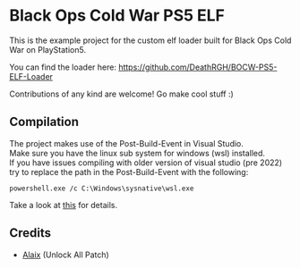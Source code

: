 # Black Ops Cold War PS5 ELF

This is the example project for the custom elf loader built for Black Ops Cold War on PlayStation5.

You can find the loader here:
https://github.com/DeathRGH/BOCW-PS5-ELF-Loader

Contributions of any kind are welcome!
Go make cool stuff :)

## Compilation
The project makes use of the Post-Build-Event in Visual Studio.<br/>
Make sure you have the linux sub system for windows (wsl) installed.<br/>
If you have issues compiling with older version of visual studio (pre 2022) try to replace the path in the Post-Build-Event with the following:
```
powershell.exe /c C:\Windows\sysnative\wsl.exe
```
Take a look at [this](https://github.com/DeathRGH/BOCW-1.26-ELF-PS5/blob/master/Post-Build-Event-VS2015-19.txt) for details.

## Credits

- [Alaix](https://twitter.com/HeyImAlaix) (Unlock All Patch)
